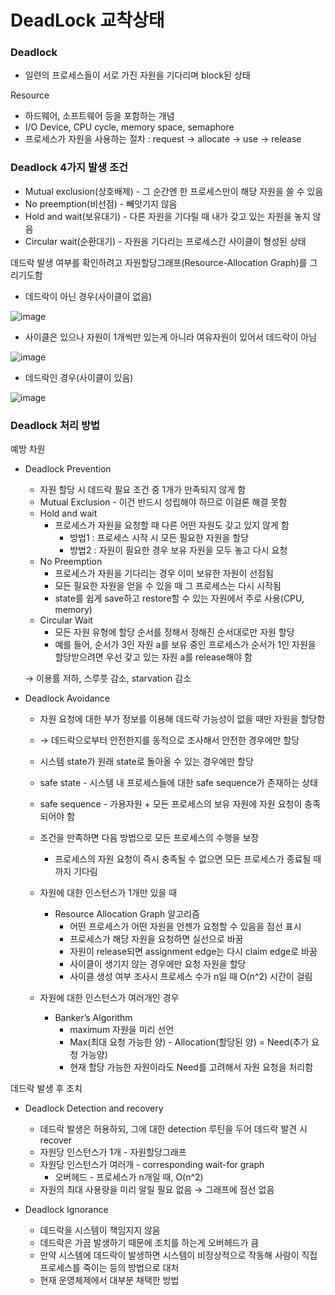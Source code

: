 # DeadLock 교착상태

### Deadlock

- 일련의 프로세스들이 서로 가진 자원을 기다리며 block된 상태

Resource

- 하드웨어, 소프트웨어 등을 포함하는 개념
- I/O Device, CPU cycle, memory space, semaphore
- 프로세스가 자원을 사용하는 절차 : request → allocate → use → release

### Deadlock 4가지 발생 조건

- Mutual exclusion(상호배제) - 그 순간엔 한 프로세스만이 해당 자원을 쓸 수 있음
- No preemption(비선점) - 빼앗기지 않음
- Hold and wait(보유대기) - 다른 자원을 기다릴 때 내가 갖고 있는 자원을 놓지 않음
- Circular wait(순환대기) - 자원을 기다리는 프로세스간 사이클이 형성된 상태

데드락 발생 여부를 확인하려고 자원할당그래프(Resource-Allocation Graph)를 그리기도함

- 데드락이 아닌 경우(사이클이 없음)

![image](https://user-images.githubusercontent.com/84627144/156346827-5266090a-8cb5-4dbe-befb-d3520511e4e6.png)


- 사이클은 있으나 자원이 1개씩만 있는게 아니라 여유자원이 있어서 데드락이 아님

![image](https://user-images.githubusercontent.com/84627144/156348190-3bdfd1b3-f85b-4c26-ade2-e9ea5bdb033b.png)


- 데드락인 경우(사이클이 있음)

![image](https://user-images.githubusercontent.com/84627144/156348252-e8994462-529f-44ea-bbfc-3c22671bf2c8.png)


### Deadlock 처리 방법

예방 차원

- Deadlock Prevention
    - 자원 할당 시 데드락 필요 조건 중 1개가 만족되지 않게 함
    - Mutual Exclusion - 이건 반드시 성립해야 하므로 이걸론 해결 못함
    - Hold and wait
        - 프로세스가 자원을 요청할 때 다른 어떤 자원도 갖고 있지 않게 함
            - 방법1 : 프로세스 시작 시 모든 필요한 자원을 할당
            - 방법2 : 자원이 필요한 경우 보유 자원을 모두 놓고 다시 요청
    - No Preemption
        - 프로세스가 자원을 기다리는 경우 이미 보유한 자원이 선점됨
        - 모든 필요한 자원을 얻을 수 있을 때 그 프로세스는 다시 시작됨
        - state를 쉽게 save하고 restore할 수 있는 자원에서 주로 사용(CPU, memory)
    - Circular Wait
        - 모든 자원 유형에 할당 순서를 정해서 정해진 순서대로만 자원 할당
        - 예를 들어, 순서가 3인 자원 a를 보유 중인 프로세스가 순서가 1인 자원을 할당받으려면 우선 갖고 있는 자원 a를 release해야 함
    
    → 이용률 저하, 스루풋 감소, starvation 감소
    
- Deadlock Avoidance
    - 자원 요청에 대한 부가 정보를 이용해 데드락 가능성이 없을 때만 자원을 할당함
    - → 데드락으로부터 안전한지를 동적으로 조사해서 안전한 경우에만 할당
    - 시스템 state가 원래 state로 돌아올 수 있는 경우에만 할당
    - safe state - 시스템 내 프로세스들에 대한 safe sequence가 존재하는 상태
    - safe sequence - 가용자원 + 모든 프로세스의 보유 자원에 자원 요청이 충족되어야 함
    - 조건을 만족하면 다음 방법으로 모든 프로세스의 수행을 보장
        - 프로세스의 자원 요청이 즉시 충족될 수 없으면 모든 프로세스가 종료될 때까지 기다림
    
    - 자원에 대한 인스턴스가 1개만 있을 때
        - Resource Allocation Graph 알고리즘
            - 어떤 프로세스가 어떤 자원을 언젠가 요청할 수 있음을 점선 표시
            - 프로세스가 해당 자원을 요청하면 실선으로 바꿈
            - 자원이 release되면 assignment edge는 다시 claim edge로 바꿈
            - 사이클이 생기지 않는 경우에만 요청 자원을 할당
            - 사이클 생성 여부 조사시 프로세스 수가 n일 때 O(n^2) 시간이 걸림
    - 자원에 대한 인스턴스가 여러개인 경우
        - Banker’s Algorithm
            - maximum 자원을 미리 선언
            - Max(최대 요청 가능한 양) - Allocation(할당된 양) = Need(추가 요청 가능양)
            - 현재 할당 가능한 자원이라도 Need를 고려해서 자원 요청을 처리함

데드락 발생 후 조치 

- Deadlock Detection and recovery
    - 데드락 발생은 허용하되, 그에 대한 detection 루틴을 두어 데드락 발견 시 recover
    - 자원당 인스턴스가 1개 - 자원할당그래프
    - 자원당 인스턴스가 여러개 - corresponding wait-for graph
        - 오버헤드 - 프로세스가 n개일 때, O(n^2)
    - 자원의 최대 사용량을 미리 알릴 필요 없음 → 그래프에 점선 없음
    
- Deadlock Ignorance
    - 데드락을 시스템이 책임지지 않음
    - 데드락은 가끔 발생하기 때문에 조치를 하는게 오버헤드가 큼
    - 만약 시스템에 데드락이 발생하면 시스템이 비정상적으로 작동해 사람이 직접 프로세스를 죽이는 등의 방법으로 대처
    - 현재 운영체제에서 대부분 채택한 방법
